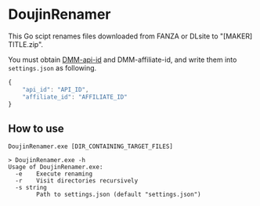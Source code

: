 # DoujinRenamer
This Go scipt renames files downloaded from FANZA or DLsite to "[MAKER] TITLE.zip".

You must obtain [DMM-api-id](https://affiliate.dmm.com/) and DMM-affiliate-id, and write them into `settings.json` as following.

``` js
{
    "api_id": "API_ID",
    "affiliate_id": "AFFILIATE_ID"
}
```

## How to use
```
DoujinRenamer.exe [DIR_CONTAINING_TARGET_FILES]
```

```
> DoujinRenamer.exe -h
Usage of DoujinRenamer.exe:
  -e    Execute renaming
  -r    Visit directories recursively
  -s string
        Path to settings.json (default "settings.json")
```
